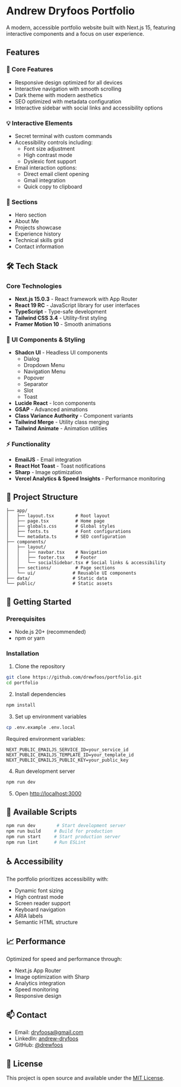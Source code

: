 # Andrew Dryfoos Portfolio

A modern, accessible portfolio website built with Next.js 15, featuring interactive components and a focus on user experience.

## Features

### 🎯 Core Features
- Responsive design optimized for all devices
- Interactive navigation with smooth scrolling
- Dark theme with modern aesthetics
- SEO optimized with metadata configuration
- Interactive sidebar with social links and accessibility options

### 💡 Interactive Elements
- Secret terminal with custom commands
- Accessibility controls including:
  - Font size adjustment
  - High contrast mode
  - Dyslexic font support
- Email interaction options:
  - Direct email client opening
  - Gmail integration
  - Quick copy to clipboard

### 📱 Sections
- Hero section
- About Me
- Projects showcase
- Experience history
- Technical skills grid
- Contact information

## 🛠 Tech Stack

### Core Technologies
- **Next.js 15.0.3** - React framework with App Router
- **React 19 RC** - JavaScript library for user interfaces
- **TypeScript** - Type-safe development
- **Tailwind CSS 3.4** - Utility-first styling
- **Framer Motion 10** - Smooth animations

### 🧩 UI Components & Styling
- **Shadcn UI** - Headless UI components
  - Dialog
  - Dropdown Menu
  - Navigation Menu
  - Popover
  - Separator
  - Slot
  - Toast
- **Lucide React** - Icon components
- **GSAP** - Advanced animations
- **Class Variance Authority** - Component variants
- **Tailwind Merge** - Utility class merging
- **Tailwind Animate** - Animation utilities

### ⚡ Functionality
- **EmailJS** - Email integration
- **React Hot Toast** - Toast notifications
- **Sharp** - Image optimization
- **Vercel Analytics & Speed Insights** - Performance monitoring

## 📁 Project Structure
```
├── app/
│   ├── layout.tsx        # Root layout
│   ├── page.tsx          # Home page
│   ├── globals.css       # Global styles
│   ├── fonts.ts          # Font configurations
│   └── metadata.ts       # SEO configuration
├── components/
│   ├── layout/          
│   │   ├── navbar.tsx    # Navigation
│   │   ├── footer.tsx    # Footer
│   │   └── socialSidebar.tsx # Social links & accessibility
│   ├── sections/         # Page sections
│   └── ui/              # Reusable UI components
├── data/                # Static data
└── public/              # Static assets
```

## 🚀 Getting Started

### Prerequisites
- Node.js 20+ (recommended)
- npm or yarn

### Installation

1. Clone the repository
```bash
git clone https://github.com/drewfoos/portfolio.git
cd portfolio
```

2. Install dependencies
```bash
npm install
```

3. Set up environment variables
```bash
cp .env.example .env.local
```

Required environment variables:
```
NEXT_PUBLIC_EMAILJS_SERVICE_ID=your_service_id
NEXT_PUBLIC_EMAILJS_TEMPLATE_ID=your_template_id
NEXT_PUBLIC_EMAILJS_PUBLIC_KEY=your_public_key
```

4. Run development server
```bash
npm run dev
```

5. Open [http://localhost:3000](http://localhost:3000)

## 📜 Available Scripts

```bash
npm run dev        # Start development server
npm run build     # Build for production
npm run start     # Start production server
npm run lint      # Run ESLint
```

## ♿ Accessibility

The portfolio prioritizes accessibility with:
- Dynamic font sizing
- High contrast mode
- Screen reader support
- Keyboard navigation
- ARIA labels
- Semantic HTML structure

## 📈 Performance

Optimized for speed and performance through:
- Next.js App Router
- Image optimization with Sharp
- Analytics integration
- Speed monitoring
- Responsive design

## 📫 Contact

- Email: dryfoosa@gmail.com
- LinkedIn: [andrew-dryfoos](https://www.linkedin.com/in/andrew-dryfoos/)
- GitHub: [@drewfoos](https://github.com/drewfoos)

## 📄 License

This project is open source and available under the [MIT License](LICENSE).